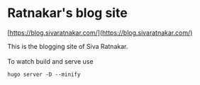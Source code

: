# Ratnakar's blog site

[https://blog.sivaratnakar.com/](https://blog.sivaratnakar.com/)

This is the blogging site of Siva Ratnakar.<br><br>
To watch build and serve use

```
hugo server -D --minify
```
